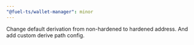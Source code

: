 ```yaml
---
"@fuel-ts/wallet-manager": minor
---
```


Change default derivation from non-hardened to hardened address. And add custom derive path config.
